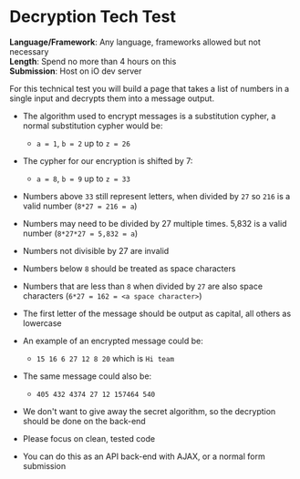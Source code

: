 # Decryption Tech Test

**Language/Framework**: Any language, frameworks allowed but not necessary  
**Length**: Spend no more than 4 hours on this  
**Submission**: Host on iO dev server

For this technical test you will build a page that takes a list of numbers in a single input and decrypts them into a message output.

- The algorithm used to encrypt messages is a substitution cypher, a normal substitution cypher would be:
  - `a = 1`, `b = 2` up to `z = 26`
- The cypher for our encryption is shifted by 7:
  - `a = 8`, `b = 9` up to `z = 33`
- Numbers above `33` still represent letters, when divided by `27` so `216` is a valid number (`8*27 = 216 = a`)
- Numbers may need to be divided by 27 multiple times. 5,832 is a valid number (`8*27*27 = 5,832 = a`)
- Numbers not divisible by 27 are invalid
- Numbers below `8` should be treated as space characters
- Numbers that are less than `8` when divided by `27` are also space characters (`6*27 = 162 = <a space character>`)
- The first letter of the message should be output as capital, all others as lowercase

- An example of an encrypted message could be:
  - `15 16 6 27 12 8 20` which is `Hi team`
- The same message could also be:
  - `405 432 4374 27 12 157464 540`

- We don't want to give away the secret algorithm, so the decryption should be done on the back-end
- Please focus on clean, tested code
- You can do this as an API back-end with AJAX, or a normal form submission
